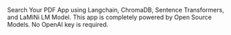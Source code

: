 Search Your PDF App using Langchain, ChromaDB, Sentence Transformers, and LaMiNi LM Model. This app is completely powered by Open Source Models. No OpenAI key is required.

